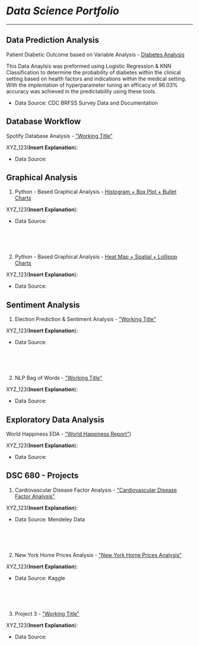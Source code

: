 # _Data Science Portfolio_

___


## **Data Prediction Analysis**

Patient Diabetic Outcome based on Variable Analysis - [Diabetes Analysis](https://github.com/CarlosCano1/Diabetes_Analysis/)

This Data Anaylsis was preformed using Logistic Regression & KNN Classification to determine the probability of diabetes within the clinical setting based on health factors and indications within the medical setting. With the implentation of hyperparameter tuning an efficacy of 96.03% accuracy was achieved in the predictability using these tools.

* Data Source: CDC BRFSS Survey Data and Documentation


##
##





## **Database Workflow**

Spotify Database Analysis - ["Working Title"](https://github.com/CarlosCano1/Database_Workflow)


XYZ_123(**Insert Explanation**):


* Data Source:
##
##  





## **Graphical Analysis**


1. Python - Based Graphical Analysis - [Histogram + Box Plot + Bullet Charts](https://github.com/CarlosCano1/Python-Graphical_Analysis-1)

XYZ_123(**Insert Explanation**):


* Data Source:


<br />
<br />
<br />


2. Python - Based Graphical Analysis - [Heat Map + Spatial + Lollipop Charts](https://github.com/CarlosCano1/Python-Graphical_Analysis-2)

XYZ_123(**Insert Explanation**):


* Data Source:
  
##
## 





## **Sentiment Analysis**

1. Election Prediction & Sentiment Analysis - ["Working Title"](https://github.com/CarlosCano1/Sentiment_Analysis-1)


XYZ_123(**Insert Explanation**):


* Data Source:


<br />
<br />
<br />


2. NLP Bag of Words - ["Working Title"](https://github.com/CarlosCano1/Sentiment_Analysis-2)


XYZ_123(**Insert Explanation**):


* Data Source:
##
## 




## **Exploratory Data Analysis**


World Happiness EDA - ["World Happiness Report"](https://github.com/CarlosCano1/2023-World_Happiness_Report))


XYZ_123(**Insert Explanation**):


* Data Source:
##
## 





## **DSC 680 - Projects**


1. Cardiovascular Disease Factor Analysis - ["Cardiovascular Disease Factor Analysis"](https://github.com/CarlosCano1/)

XYZ_123(**Insert Explanation**):


* Data Source: Mendeley Data


<br />
<br />
<br />


2. New York Home Prices Analysis - ["New York Home Prices Analysis"](https://github.com/CarlosCano1/)

XYZ_123(**Insert Explanation**):


* Data Source: Kaggle

<br />
<br />
<br />


3. Project 3 - ["Working Title"](https://github.com/CarlosCano1/)

XYZ_123(**Insert Explanation**):

* Data Source:
##
## 
